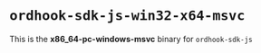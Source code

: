# `ordhook-sdk-js-win32-x64-msvc`

This is the **x86_64-pc-windows-msvc** binary for `ordhook-sdk-js`

